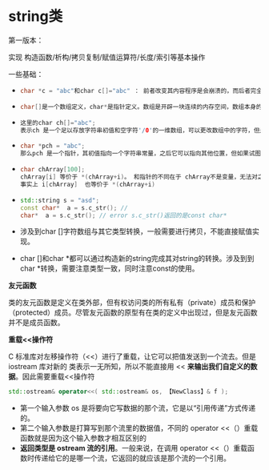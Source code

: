 # string类

第一版本：

实现 构造函数/析构/拷贝复制/赋值运算符/长度/索引等基本操作

一些基础：

* ```c
  char *c = "abc"和char c[]="abc" ： 前者改变其内容程序是会崩溃的，而后者完全正确。
  ```

* ```c
  char[]是一个数组定义，char*是指针定义。数组是开辟一块连续的内存空间，数组本身的标识符（也就是通常所说的数组名）代表整个数组，可以使用sizeof来获得数组所占据内存空间的大小（注意，不是数组元素的个数，而是数组占据内存空间的大小，这是以字节为单位的）
  ```

  

* ```c
  这里的char ch[]="abc";
  表示ch 是一个足以存放字符串初值和空字符'/0'的一维数组，可以更改数组中的字符，但是char本身是不可改变的常量。 ch: | abc\0  |
  ```

  

* ```c
  char *pch = "abc";
  那么pch 是一个指针，其初值指向一个字符串常量，之后它可以指向其他位置，但如果试图修改字符串的内容，结果将不确定。 pch:  ----->  |abc\0 |*
  ```

  

* ```c
  char chArray[100];
  chArray[i] 等价于 *(chArray+i)。 和指针的不同在于 chArray不是变量，无法对之赋值。
  事实上 i[chArray]  也等价于 *(chArray+i)
  ```



* ```c++
  std::string s = "asd";
  const char*  a = s.c_str(); // 
  char*  a = s.c_str(); // error s.c_str()返回的是const char*
  ```

* 涉及到char []字符数组与其它类型转换，一般需要进行拷贝，不能直接赋值实现。
* char []和char *都可以通过构造新的string完成其对string的转换。涉及到到char *转换，需要注意类型一致，同时注意const的使用。



**友元函数**

类的友元函数是定义在类外部，但有权访问类的所有私有（private）成员和保护（protected）成员。尽管友元函数的原型有在类的定义中出现过，但是友元函数并不是成员函数。

**重载<<操作符**

C 标准库对左移操作符（<<）进行了重载，让它可以把值发送到一个流去。但是iostream 库对新的  类表示一无所知，所以不能直接用 << **来输出我们自定义的数据**。因此需要重载<<操作符

```c++
std::ostream& operator<<( std::ostream& os, 【NewClass】& f );
```

- 第一个输入参数 os 是将要向它写数据的那个流，它是以“引用传递”方式传递的。
- 第二个输入参数是打算写到那个流里的数据值，不同的 operator <<（）重载函数就是因为这个输入参数才相互区别的　　
- **返回类型是 ostream 流的引用**。一般来说，在调用 operator <<（）重载函数时传递给它的是哪一个流，它返回的就应该是那个流的一个引用。